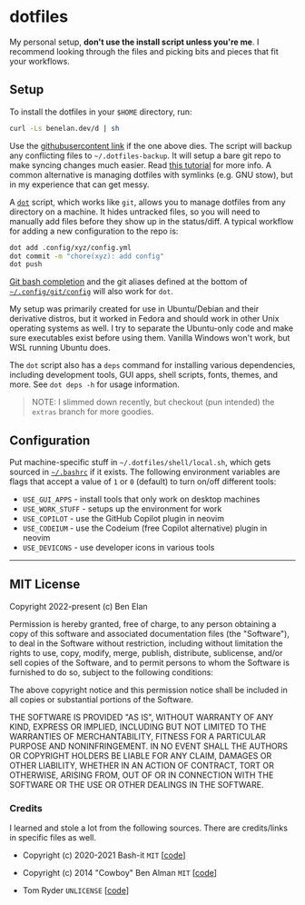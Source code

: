 # dotfiles

My personal setup, **don't use the install script unless you're me**. I recommend looking through the files and picking bits and pieces that fit your workflows.

## Setup

To install the dotfiles in your `$HOME` directory, run:

```sh
curl -Ls benelan.dev/d | sh
```

Use the [githubusercontent link](https://raw.githubusercontent.com/benelan/dotfiles/master/.dotfiles/scripts/dotfiles.init.sh) if the one above dies. The script will backup any conflicting files to `~/.dotfiles-backup`. It will setup a bare git repo to make syncing changes much easier. Read [this tutorial](https://www.atlassian.com/git/tutorials/dotfiles) for more info. A common alternative is managing dotfiles with symlinks (e.g. GNU stow), but in my experience that can get messy.

A [`dot`](.dotfiles/bin/dot) script, which works like `git`, allows you to manage dotfiles from any directory on a machine. It hides untracked files, so you will need to manually add files before they show up in the status/diff. A typical workflow for adding a new configuration to the repo is:

```sh
dot add .config/xyz/config.yml
dot commit -m "chore(xyz): add config"
dot push
```

[Git bash completion](.dotfiles/shell/completions/2_git.completion.sh) and the git aliases defined at the bottom of [`~/.config/git/config`](.config/git/config) will also work for `dot`.

My setup was primarily created for use in Ubuntu/Debian and their derivative distros, but it worked in Fedora and should work in other Unix operating systems as well. I try to separate the Ubuntu-only code and make sure executables exist before using them. Vanilla Windows won't work, but WSL running Ubuntu does.

The `dot` script also has a `deps` command for installing various dependencies, including development tools, GUI apps, shell scripts, fonts, themes, and more. See `dot deps -h` for usage information.

> NOTE: I slimmed down recently, but checkout (pun intended) the `extras` branch for more goodies.

## Configuration

Put machine-specific stuff in `~/.dotfiles/shell/local.sh`, which gets sourced in [`~/.bashrc`](.bashrc) if it exists. The following environment variables are flags that accept a value of `1` or `0` (default) to turn on/off different tools:

- `USE_GUI_APPS` - install tools that only work on desktop machines
- `USE_WORK_STUFF` - setups up the environment for work
- `USE_COPILOT` - use the GitHub Copilot plugin in neovim
- `USE_CODEIUM` - use the Codeium (free Copilot alternative) plugin in neovim
- `USE_DEVICONS` - use developer icons in various tools

---

## MIT License

Copyright 2022-present (c) Ben Elan

Permission is hereby granted, free of charge, to any person obtaining a copy
of this software and associated documentation files (the "Software"), to deal
in the Software without restriction, including without limitation the rights
to use, copy, modify, merge, publish, distribute, sublicense, and/or sell
copies of the Software, and to permit persons to whom the Software is
furnished to do so, subject to the following conditions:

The above copyright notice and this permission notice shall be included in all
copies or substantial portions of the Software.

THE SOFTWARE IS PROVIDED "AS IS", WITHOUT WARRANTY OF ANY KIND, EXPRESS OR
IMPLIED, INCLUDING BUT NOT LIMITED TO THE WARRANTIES OF MERCHANTABILITY,
FITNESS FOR A PARTICULAR PURPOSE AND NONINFRINGEMENT. IN NO EVENT SHALL THE
AUTHORS OR COPYRIGHT HOLDERS BE LIABLE FOR ANY CLAIM, DAMAGES OR OTHER
LIABILITY, WHETHER IN AN ACTION OF CONTRACT, TORT OR OTHERWISE, ARISING FROM,
OUT OF OR IN CONNECTION WITH THE SOFTWARE OR THE USE OR OTHER DEALINGS IN THE
SOFTWARE.

### Credits

I learned and stole a lot from the following sources. There are credits/links in specific files as well.

- Copyright (c) 2020-2021 Bash-it `MIT` [[code](https://github.com/Bash-it/bash-it)]

- Copyright (c) 2014 "Cowboy" Ben Alman `MIT` [[code](https://github.com/cowboy/dotfiles)]

- Tom Ryder `UNLICENSE` [[code](https://dev.sanctum.geek.nz/cgit/dotfiles.git/tree/)]
